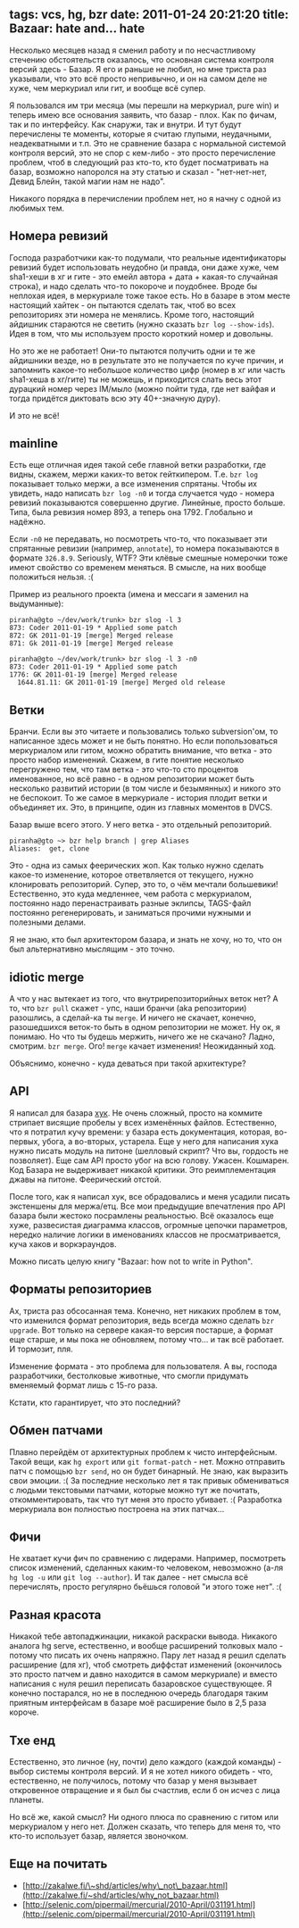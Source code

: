 tags: vcs, hg, bzr
date: 2011-01-24 20:21:20
title:  Bazaar: hate and... hate
----

Несколько месяцев назад я сменил работу и по несчастливому стечению
обстоятельств оказалось, что основная система контроля версий здесь -
Базар. Я его и раньше не любил, но мне триста раз указывали, что это всё
просто непривычно, и он на самом деле не хуже, чем меркуриал или гит, и
вообще всё супер.

Я пользовался им три месяца (мы перешли на меркуриал, pure win) и теперь
имею все основания заявить, что базар - плох. Как по фичам, так и по
интерфейсу. Как снаружи, так и внутри. И тут будут перечислены те
моменты, которые я считаю глупыми, неудачными, неадекватными и т.п. Это
не сравнение базара с нормальной системой контроля версий, это не спор с
кем-либо - это просто перечисление проблем, чтоб в следующий раз кто-то,
кто будет посматривать на базар, возможно напоролся на эту статью и
сказал - "нет-нет-нет, Девид Блейн, такой магии нам не надо".

Никакого порядка в перечислении проблем нет, но я начну с одной из
любимых тем.

Номера ревизий
--------------

Господа разработчики как-то подумали, что реальные идентификаторы
ревизий будет использовать неудобно (и правда, они даже хуже, чем
sha1-хеши в хг и гите - это емейл автора + дата + какая-то случайная
строка), и надо сделать что-то покороче и поудобнее. Вроде бы неплохая
идея, в меркуриале тоже такое есть. Но в базаре в этом месте настоящий
хайтек - он пытаются сделать так, чтоб во всех репозиториях эти номера
не менялись. Кроме того, настоящий айдишник стараются не светить (нужно
сказать `bzr log --show-ids`). Идея в том, что мы используем просто
короткий номер и довольны.

Но это же не работает! Они-то пытаются получить одни и те же айдишники
везде, но в результате это не получается по куче причин, и запомнить
какое-то небольшое количество цифр (номер в хг или часть sha1-хеша в
хг/гите) ты не можешь, и приходится слать весь этот дурацкий номер через
IM/мыло (можно пойти туда, где нет вайфая и тогда придëтся диктовать всю
эту 40+-значную дуру).

И это не всë!

mainline
--------

Есть еще отличная идея такой себе главной ветки разработки, где видны,
скажем, мержи каких-то веток гейткипером. Т.е. `bzr log` показывает
только мержи, а все изменения спрятаны. Чтобы их увидеть, надо написать
`bzr log -n0` и тогда случается чудо - номера ревизий показываются
совершенно другие. Линейные, просто больше. Типа, была ревизия номер
893, а теперь она 1792. Глобально и надëжно.

Если `-n0` не передавать, но посмотреть что-то, что показывает эти
спрятанные ревизии (например, `annotate`), то номера показываются в
формате `326.8.9`. Seriously, WTF? Эти клëвые смешные номерочки тоже
имеют свойство со временем меняться. В смысле, на них вообще положиться
нельзя. :(

Пример из реального проекта (имена и мессаги я заменил на выдуманные):

    piranha@gto ~/dev/work/trunk> bzr slog -l 3
    873: Coder 2011-01-19 * Applied some patch
    872: GK 2011-01-19 [merge] Merged release
    871: Gk 2011-01-19 [merge] Merged release

    piranha@gto ~/dev/work/trunk> bzr slog -l 3 -n0
    873: Coder 2011-01-19 * Applied some patch
    1776: GK 2011-01-19 [merge] Merged release
      1644.81.11: GK 2011-01-19 [merge] Merged old release


Ветки
-----

Бранчи. Если вы это читаете и пользовались только subversion'ом, то
написанное здесь может и не быть понятно. Но если попользоваться
меркуриалом или гитом, можно обратить внимание, что ветка - это просто
набор изменений. Скажем, в гите понятие несколько перегружено тем, что
там ветка - это что-то сто процентов именованное, но всë равно - в одном
репозитории может быть несколько развитий истории (в том числе и
безымянных) и никого это не беспокоит. То же самое в меркуриале -
история плодит ветки и объединяет их. Это, в принципе, один из главных
моментов в DVCS.

Базар выше всего этого. У него ветка - это отдельный репозиторий.

    piranha@gto ~> bzr help branch | grep Aliases
    Aliases:  get, clone

Это - одна из самых феерических жоп. Как только нужно сделать какое-то
изменение, которое ответвляется от текущего, нужно клонировать
репозиторий. Супер, это то, о чëм мечтали большевики! Естественно, это
куда медленнее, чем работа с меркуриалом, постоянно надо перенастраивать
разные эклипсы, TAGS-файл постоянно регенерировать, и заниматься прочими
нужными и полезными делами.

Я не знаю, кто был архитектором базара, и знать не хочу, но то, что он
был альтернативно мыслящим - это точно.

idiotic merge
-------------

А что у нас вытекает из того, что внутрирепозиторийных веток нет? А то,
что `bzr pull` скажет - упс, наши бранчи (aka репозитории) разошлись, а
сделай-ка ты `merge`. И ничего не скачает, конечно, разошедшихся
веток-то быть в одном репозитории не может. Ну ок, я понимаю. Но что ты
будешь мержить, ничего же не скачано? Ладно, смотрим. `bzr merge`. Ого!
`merge` качает изменения! Неожиданный ход.

Объяснимо, конечно - куда деваться при такой архитектуре?

API
---

Я написал для базара
[хук](http://hg.piranha.org.ua/bzr-killtrailing/file/tip/). Не очень
сложный, просто на коммите стрипает висящие пробелы у всех изменëнных
файлов. Естественно, что я потратил кучу времени: у базара есть
документация, которая, во-первых, убога, а во-вторых, устарела. Еще у
него для написания хука нужно писать модуль на питоне (шелловый скрипт?
Что вы, гордость не позволяет). Еще сам API просто убог на всю голову.
Ужасен. Кошмарен. Код Базара не выдерживает никакой критики. Это
реимплементация джавы на питоне. Феерический отстой.

После того, как я написал хук, все обрадовались и меня усадили писать
экстеншены для мержа/етц. Все мои предыдущие впечатления про API базара
были жестоко посрамлены реальностью. Всë оказалось еще хуже, развесистая
диаграмма классов, огромные цепочки параметров, нередко наличие логики в
именованиях классов не просматривается, куча хаков и воркэраундов.

Можно писать целую книгу "Bazaar: how not to write in Python".

Форматы репозиториев
--------------------

Ах, триста раз обсосанная тема. Конечно, нет никаких проблем в том, что
изменился формат репозитория, ведь всегда можно сделать `bzr upgrade`.
Вот только на сервере какая-то версия постарше, а формат еще старше, и
мы пока не обновляем, потому что... и так всë работает. И тормозит, пля.

Изменение формата - это проблема для пользователя. А вы, господа
разработчики, бестолковые животные, что смогли придумать вменяемый
формат лишь с 15-го раза.

Кстати, кто гарантирует, что это последний?

Обмен патчами
-------------

Плавно перейдëм от архитектурных проблем к чисто интерфейсным. Такой
вещи, как `hg export` или `git format-patch` - нет. Можно отправить патч
с помощью `bzr send`, но он будет бинарный. Не знаю, как выразить свои
эмоции. :( За последние несколько лет я так привык обмениваться с людьми
текстовыми патчами, которые можно тут же почитать, откомментировать, так
что тут меня это просто убивает. :( Разработка меркуриала вон полностью
построена на этих патчах...

Фичи
----

Не хватает кучи фич по сравнению с лидерами. Например, посмотреть список
изменений, сделанных каким-то человеком, невозможно (а-ля `hg log -u`
или `git log --author`). И так далее - нет смысла всë перечислять,
просто регулярно бьëшься головой "и этого тоже нет". :(

Разная красота
--------------

Никакой тебе автопаджинации, никакой раскраски вывода. Никакого аналога
hg serve, естественно, и вообще расширений толковых мало - потому что
писать их очень напряжно. Пару лет назад я решил сделать расширение (для
хг), чтоб смотреть диффстат изменений (окончилось это просто патчем и
давно находится в самом меркуриале) и вместо написания с нуля решил
переписать базаровское существующее. Я конечно постарался, но не в
последнюю очередь благодаря таким приятным интерфейсам в базаре моë
расширение было в 2,5 раза короче.

Тхе енд
-------

Естественно, это личное (ну, почти) дело каждого (каждой команды) -
выбор системы контроля версий. И я не хотел никого обидеть - что,
естественно, не получилось, потому что базар у меня вызывает откровенное
отвращение и я был бы счастлив, если б он исчез с лица планеты.

Но всë же, какой смысл? Ни одного плюса по сравнению с гитом или
меркуриалом у него нет. Должен сказать, что теперь для меня то, что
кто-то использует базар, является звоночком.

Еще на почитать
---------------

-   [http://zakalwe.fi/\~shd/articles/why\_not\_bazaar.html](http://zakalwe.fi/~shd/articles/why_not_bazaar.html)
-   [http://selenic.com/pipermail/mercurial/2010-April/031191.html](http://selenic.com/pipermail/mercurial/2010-April/031191.html)

